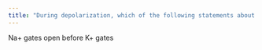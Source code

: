 ```yaml
---
title: "During depolarization, which of the following statements about voltage-gated ion channels is true?"
---
```

Na+ gates open before K+ gates

